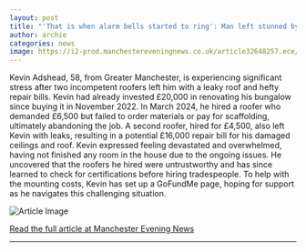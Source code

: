 ```yaml
---
layout: post
title: "'That is when alarm bells started to ring': Man left stunned by two roofers' actions on Greater Manchester home"
author: archie
categories: news
image: https://i2-prod.manchestereveningnews.co.uk/article32648257.ece/ALTERNATES/s1200/0_Untitledjpeg.jpg
---
```

Kevin Adshead, 58, from Greater Manchester, is experiencing significant stress after two incompetent roofers left him with a leaky roof and hefty repair bills. Kevin had already invested £20,000 in renovating his bungalow since buying it in November 2022. In March 2024, he hired a roofer who demanded £6,500 but failed to order materials or pay for scaffolding, ultimately abandoning the job. A second roofer, hired for £4,500, also left Kevin with leaks, resulting in a potential £16,000 repair bill for his damaged ceilings and roof. Kevin expressed feeling devastated and overwhelmed, having not finished any room in the house due to the ongoing issues. He uncovered that the roofers he hired were untrustworthy and has since learned to check for certifications before hiring tradespeople. To help with the mounting costs, Kevin has set up a GoFundMe page, hoping for support as he navigates this challenging situation.

![Article Image](https://i2-prod.manchestereveningnews.co.uk/article32648257.ece/ALTERNATES/s1200/0_Untitledjpeg.jpg)

[Read the full article at Manchester Evening News](https://www.manchestereveningnews.co.uk/news/greater-manchester-news/im-devastated-both-took-money-32648247)

---
